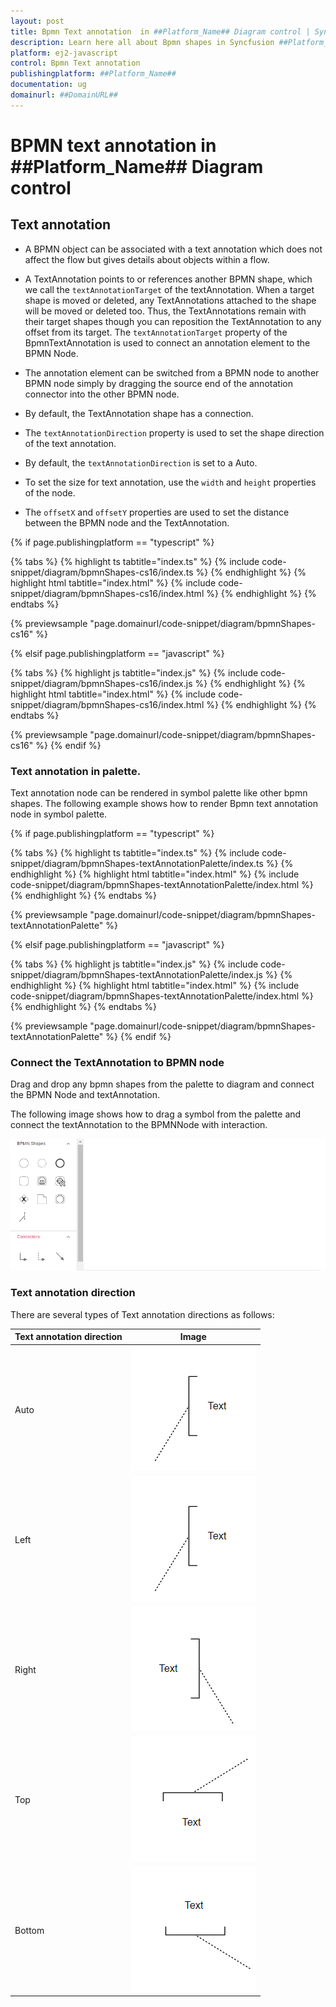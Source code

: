```yaml
---
layout: post
title: Bpmn Text annotation  in ##Platform_Name## Diagram control | Syncfusion
description: Learn here all about Bpmn shapes in Syncfusion ##Platform_Name## Diagram control of Syncfusion Essential JS 2 and more.
platform: ej2-javascript
control: Bpmn Text annotation 
publishingplatform: ##Platform_Name##
documentation: ug
domainurl: ##DomainURL##
---
```


# BPMN text annotation in ##Platform_Name## Diagram control

## Text annotation

* A BPMN object can be associated with a text annotation which does not affect the flow but gives details about objects within a flow.

* A TextAnnotation points to or references another BPMN shape, which we call the `textAnnotationTarget` of the textAnnotation. When a target shape is moved or deleted, any TextAnnotations attached to the shape will be moved or deleted too. Thus, the TextAnnotations remain with their target shapes though you can reposition the TextAnnotation to any offset from its target. The `textAnnotationTarget` property of the BpmnTextAnnotation is used to connect an annotation element to the BPMN Node.

* The annotation element can be switched from a BPMN node to another BPMN node simply by dragging the source end of the annotation connector into the other BPMN node.

* By default, the TextAnnotation shape has a connection.

* The `textAnnotationDirection` property is used to set the shape direction of the text annotation.

* By default, the `textAnnotationDirection` is set to a Auto.

* To set the size for text annotation, use the `width` and `height` properties of the node.

* The `offsetX` and `offsetY` properties are used to set the distance between the BPMN node and the TextAnnotation.

{% if page.publishingplatform == "typescript" %}

 {% tabs %}
{% highlight ts tabtitle="index.ts" %}
{% include code-snippet/diagram/bpmnShapes-cs16/index.ts %}
{% endhighlight %}
{% highlight html tabtitle="index.html" %}
{% include code-snippet/diagram/bpmnShapes-cs16/index.html %}
{% endhighlight %}
{% endtabs %}
        
{% previewsample "page.domainurl/code-snippet/diagram/bpmnShapes-cs16" %}

{% elsif page.publishingplatform == "javascript" %}

{% tabs %}
{% highlight js tabtitle="index.js" %}
{% include code-snippet/diagram/bpmnShapes-cs16/index.js %}
{% endhighlight %}
{% highlight html tabtitle="index.html" %}
{% include code-snippet/diagram/bpmnShapes-cs16/index.html %}
{% endhighlight %}
{% endtabs %}

{% previewsample "page.domainurl/code-snippet/diagram/bpmnShapes-cs16" %}
{% endif %}

### Text annotation in palette.

Text annotation node can be rendered in symbol palette like other bpmn shapes. The following example shows how to render Bpmn text annotation node in symbol palette.

{% if page.publishingplatform == "typescript" %}

 {% tabs %}
{% highlight ts tabtitle="index.ts" %}
{% include code-snippet/diagram/bpmnShapes-textAnnotationPalette/index.ts %}
{% endhighlight %}
{% highlight html tabtitle="index.html" %}
{% include code-snippet/diagram/bpmnShapes-textAnnotationPalette/index.html %}
{% endhighlight %}
{% endtabs %}
        
{% previewsample "page.domainurl/code-snippet/diagram/bpmnShapes-textAnnotationPalette" %}

{% elsif page.publishingplatform == "javascript" %}

{% tabs %}
{% highlight js tabtitle="index.js" %}
{% include code-snippet/diagram/bpmnShapes-textAnnotationPalette/index.js %}
{% endhighlight %}
{% highlight html tabtitle="index.html" %}
{% include code-snippet/diagram/bpmnShapes-textAnnotationPalette/index.html %}
{% endhighlight %}
{% endtabs %}

{% previewsample "page.domainurl/code-snippet/diagram/bpmnShapes-textAnnotationPalette" %}
{% endif %}


### Connect the TextAnnotation to BPMN node

Drag and drop any bpmn shapes from the palette to diagram and connect the BPMN Node and textAnnotation.

The following image shows how to drag a symbol from the palette and connect the textAnnotation to the BPMNNode with interaction.

![Text annotation GIF](images/textAnnotationGif.gif)

### Text annotation direction

There are several types of Text annotation directions as follows:

| Text annotation direction | Image |
| -------- | -------- |
| Auto | ![BPMN text annotation direction auto](images/bpmn-textannotation-auto.png) |
| Left | ![BPMN text annotation direction left](images/bpmn-textannotation-left.png) |
| Right | ![BPMN text annotation direction right](images/bpmn-textannotation-right.png) |
| Top | ![BPMN text annotation direction top](images/bpmn-textannotation-top.png) |
| Bottom | ![BPMN text annotation direction bottom](images/bpmn-textannotation-bottom.png) |
